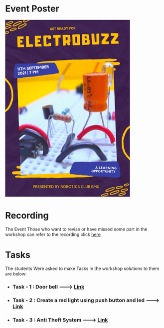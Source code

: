 # Event Poster

<img src="poster.png" alt="poster" style="width:400px;"/>

# Recording

The Event
Those who want to revise or have missed some part in the workshop can refer to the recording click [here](https://drive.google.com/file/d/1ZEAK3xeKGMzSEGRTvEKeBfU9uTc1ccJV/view?usp=sharing)


# Tasks

The students Were asked to make Tasks in the workshop solutions to them are below:

- ### Task - 1 : Door bell ---> [Link](https://www.tinkercad.com/things/9alivPqjHDh-piezo-speaker/editel?sharecode=0o_4rJw_-xV5RjCf1sD35BT9xBQQxJTzoS78qpPZ0qM)
- ### Task - 2 : Create a red light using push button and led ---> [Link](https://www.tinkercad.com/things/08se1sVYd9N-task-2/editel?sharecode=cQ76OCkbDxZQAki5EFGgVHUOOvp3LsBE0SF83ktvXHQ)
- ### Task - 3 : Anti Theft System ---> [Link](https://www.tinkercad.com/things/1Tnz4Ihz9V2-anti-theft-alarm/editel?sharecode=hbOWwDyOjziQDtKgmyqo8rJsC1-R0FI4UwnC3jzWH2g)
